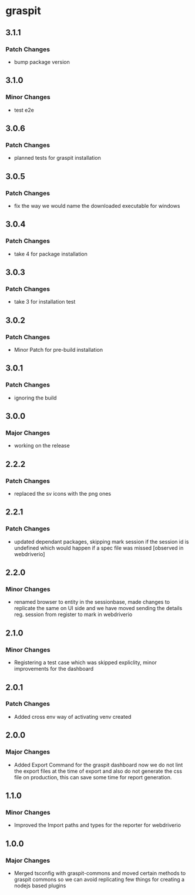 # graspit

## 3.1.1

### Patch Changes

- bump package version

## 3.1.0

### Minor Changes

- test e2e

## 3.0.6

### Patch Changes

- planned tests for graspit installation

## 3.0.5

### Patch Changes

- fix the way we would name the downloaded executable for windows

## 3.0.4

### Patch Changes

- take 4 for package installation

## 3.0.3

### Patch Changes

- take 3 for installation test

## 3.0.2

### Patch Changes

- Minor Patch for pre-build installation

## 3.0.1

### Patch Changes

- ignoring the build

## 3.0.0

### Major Changes

- working on the release

## 2.2.2

### Patch Changes

- replaced the sv icons with the png ones

## 2.2.1

### Patch Changes

- updated dependant packages, skipping mark session if the session id is undefined which would happen if a spec file was missed [observed in webdriverio]

## 2.2.0

### Minor Changes

- renamed browser to entity in the sessionbase, made changes to replicate the same on UI side and we have moved sending the details reg. session from register to mark in webdriverio

## 2.1.0

### Minor Changes

- Registering a test case which was skipped expliclity, minor improvements for the dashboard

## 2.0.1

### Patch Changes

- Added cross env way of activating venv created

## 2.0.0

### Major Changes

- Added Export Command for the graspit dashboard now we do not lint the export files at the time of export and also do not generate the css file on production, this can save some time for report generation.

## 1.1.0

### Minor Changes

- Improved the Import paths and types for the reporter for webdriverio

## 1.0.0

### Major Changes

- Merged tsconfig with graspit-commons and moved certain methods to graspit commons so we can avoid replicating few things for creating a nodejs based plugins
